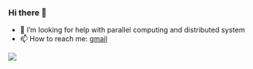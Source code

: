 ### Hi there 👋

- 🤔 I’m looking for help with parallel computing and distributed system
- 📫 How to reach me: [gmail](sduhe97@gmail.com)

![](https://github-readme-stats.vercel.app/api?username=HSYAndone)

<!--
**HSYAndone/HSYAndone** is a ✨ _special_ ✨ repository because its `README.md` (this file) appears on your GitHub profile.

Here are some ideas to get you started:

- 🔭 I’m currently working on ...
- 🌱 I’m currently learning ...
- 👯 I’m looking to collaborate on ...
- 🤔 I’m looking for help with ...
- 💬 Ask me about ...
- 📫 How to reach me: ...
- 😄 Pronouns: ...
- ⚡ Fun fact: ...
-->
